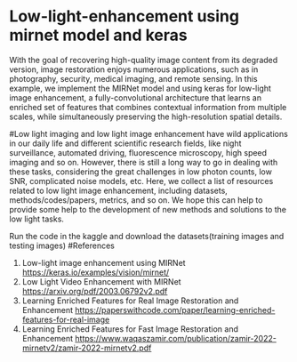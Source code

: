 # Low-light-enhancement using mirnet model and keras
With the goal of recovering high-quality image content from its degraded version, 
image restoration enjoys numerous applications, such as in photography, security, medical imaging, and remote sensing. 
In this example, we implement the MIRNet model and using keras for low-light image enhancement, a fully-convolutional architecture 
that learns an enriched set of features that combines contextual information from multiple scales, while simultaneously
preserving the high-resolution spatial details.

#Low light imaging and low light image enhancement have wild applications in our daily life and different scientific research fields, 
like night surveillance, automated driving, fluorescence microscopy, high speed imaging and so on. However, there is still a long way
to go in dealing with these tasks, considering the great challenges in low photon counts, low SNR, complicated noise models, etc. 
Here, we collect a list of resources related to low light image enhancement, including datasets, methods/codes/papers, metrics,
and so on. We hope this can help to provide some help to the development of new methods and solutions to the low light tasks.

Run the code in the kaggle and download the datasets(training images and testing images)
#References
1) Low-light image enhancement using MIRNet https://keras.io/examples/vision/mirnet/
2) Low Light Video Enhancement with MIRNet https://arxiv.org/pdf/2003.06792v2.pdf
3) Learning Enriched Features for Real Image Restoration and Enhancement https://paperswithcode.com/paper/learning-enriched-features-for-real-image
4) Learning Enriched Features for Fast Image Restoration and Enhancement https://www.waqaszamir.com/publication/zamir-2022-mirnetv2/zamir-2022-mirnetv2.pdf
